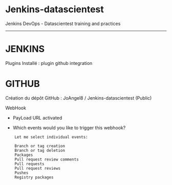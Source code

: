 # Jenkins-datascientest
Jenkins DevOps - Datascientest training and practices

---

# JENKINS 

  Plugins Installé : 
  plugin github integration

# GITHUB 
Création du dépôt GitHub :
JoAngel8 / Jenkins-datascientest (Public) 

  WebHook
  - PayLoad URL activated

  - Which events would you like to trigger this webhook?
```
    Let me select individual events:

    Branch or tag creation
    Branch or tag deletion
    Packages
    Pull request review comments
    Pull requests
    Pull request reviews
    Pushes
    Registry packages
```
